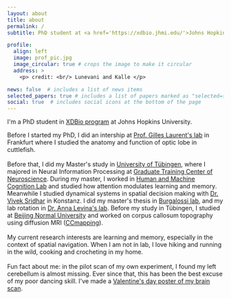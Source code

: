 ```yaml
---
layout: about
title: about
permalink: /
subtitle: PhD student at <a href='https://xdbio.jhmi.edu/'>Johns Hopkins University</a>

profile:
  align: left
  image: prof_pic.jpg
  image_circular: true # crops the image to make it circular
  address: >
    <p> credit: <br/> Lunevani and Kalle </p>

news: false  # includes a list of news items
selected_papers: true # includes a list of papers marked as "selected={true}"
social: true  # includes social icons at the bottom of the page
---
```

I'm a PhD student in <a href='https://xdbio.jhmi.edu/'>XDBio program</a> at Johns Hopkins University. 

Before I started my PhD, I did an intership at <a href='https://brain.mpg.de/laurent'>Prof. Gilles Laurent's lab</a> in Frankfurt where I studied the anatomy and function of optic lobe in cuttlefish. 
<br/>
<br/>
Before that, I did my Master's study in <a href='https://uni-tuebingen.de/en/'>University of Tübingen</a>, where I majored in Neural Information Processing at <a href='https://www.neuroschool-tuebingen.de/'>Graduate Training Center of Neuroscience</a>. 
During my master, I worked in <a href='https://hmc-lab.com/'>Human and Machine Cognition Lab</a> and studied how attention modulates learning and memory. Meanwhile I studied dynamical systems in spatial decision making with <a href='https://www.vivekhsridhar.com/'>Dr. Vivek Sridhar</a> in Konstanz. I did my master's thesis in <a href='https://www.burgalossilab.com/'>Burgalossi lab</a>, and my lab rotation in <a href='https://uni-tuebingen.de/fakultaeten/mathematisch-naturwissenschaftliche-fakultaet/fachbereiche/informatik/lehrstuehle/self-organization-and-optimality-in-neuronal-networks/'>Dr. Anna Levina's lab</a>. Before my study in Tübingen, I studied at <a href='https://english.bnu.edu.cn/'>Beijing Normal University</a> and worked on corpus callosum topography using diffusion MRI (<a href='http://ccmapping.org/'>CCmapping</a>). 
<br/>
<br/>
My current research interests are learning and memory, especially in the context of spatial navigation. When I am not in lab, I love hiking and running in the wild, cooking and crocheting in my home. 
<br/>
<br/>
Fun fact about me: in the pilot scan of my own experiment, I found my left cerebellum is almost missing. Ever since that, this has been the best excuse of my poor dancing skill. I've made a <a href='https://afurrybear.com/assets/img/yirong-brain-slice.jpeg'>Valentine's day poster of my brain scan</a>. 

